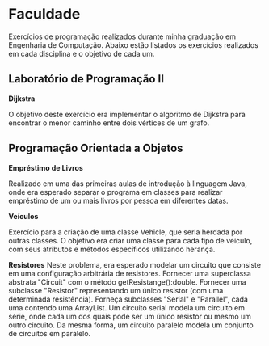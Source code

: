 # Faculdade
Exercícios de programação realizados durante minha graduação em Engenharia de Computação. Abaixo estão listados os exercícios realizados em cada disciplina e o objetivo de cada um.

## Laboratório de Programação II
__Dijkstra__

O objetivo deste exercício era implementar o algoritmo de Dijkstra para encontrar o menor caminho entre dois vértices de um grafo.

## Programação Orientada a Objetos
__Empréstimo de Livros__

Realizado em uma das primeiras aulas de introdução à linguagem Java, onde era esperado separar o programa em classes para realizar empréstimo de um ou mais livros por pessoa em diferentes datas.

__Veículos__

Exercício para a criação de uma classe Vehicle, que seria herdada por outras classes. O objetivo era criar uma classe para cada tipo de veículo, com seus atributos e métodos específicos utilizando herança.

__Resistores__
Neste problema, era esperado modelar um circuito que consiste em uma configuração arbitrária de resistores. Fornecer uma superclassa abstrata "Circuit" com o método getResistange():double. Fornecer uma subclasse "Resistor" representando um único resistor (com uma determinada resistência). Forneça subclasses "Serial" e "Parallel", cada uma contendo uma ArrayList<Circuit>. Um circuito serial modela um circuito em série, onde cada um dos quais pode ser um único resistor ou mesmo um outro circuito. Da mesma forma, um circuito paralelo modela um conjunto de circuitos em paralelo.
